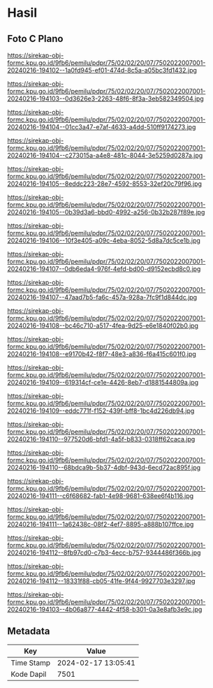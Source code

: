 # Hasil

## Foto C Plano

https://sirekap-obj-formc.kpu.go.id/9fb6/pemilu/pdpr/75/02/02/20/07/7502022007001-20240216-194102--1a0fd945-ef01-474d-8c5a-a05bc3fd1432.jpg

https://sirekap-obj-formc.kpu.go.id/9fb6/pemilu/pdpr/75/02/02/20/07/7502022007001-20240216-194103--0d3626e3-2263-48f6-8f3a-3eb582349504.jpg

https://sirekap-obj-formc.kpu.go.id/9fb6/pemilu/pdpr/75/02/02/20/07/7502022007001-20240216-194104--01cc3a47-e7af-4633-a4dd-510ff9174273.jpg

https://sirekap-obj-formc.kpu.go.id/9fb6/pemilu/pdpr/75/02/02/20/07/7502022007001-20240216-194104--c273015a-a4e8-481c-8044-3e5259d0287a.jpg

https://sirekap-obj-formc.kpu.go.id/9fb6/pemilu/pdpr/75/02/02/20/07/7502022007001-20240216-194105--8eddc223-28e7-4592-8553-32ef20c79f96.jpg

https://sirekap-obj-formc.kpu.go.id/9fb6/pemilu/pdpr/75/02/02/20/07/7502022007001-20240216-194105--0b39d3a6-bbd0-4992-a256-0b32b287f89e.jpg

https://sirekap-obj-formc.kpu.go.id/9fb6/pemilu/pdpr/75/02/02/20/07/7502022007001-20240216-194106--10f3e405-a09c-4eba-8052-5d8a7dc5ce1b.jpg

https://sirekap-obj-formc.kpu.go.id/9fb6/pemilu/pdpr/75/02/02/20/07/7502022007001-20240216-194107--0db6eda4-976f-4efd-bd00-d9152ecbd8c0.jpg

https://sirekap-obj-formc.kpu.go.id/9fb6/pemilu/pdpr/75/02/02/20/07/7502022007001-20240216-194107--47aad7b5-fa6c-457a-928a-7fc9f1d844dc.jpg

https://sirekap-obj-formc.kpu.go.id/9fb6/pemilu/pdpr/75/02/02/20/07/7502022007001-20240216-194108--bc46c710-a517-4fea-9d25-e6e1840f02b0.jpg

https://sirekap-obj-formc.kpu.go.id/9fb6/pemilu/pdpr/75/02/02/20/07/7502022007001-20240216-194108--e9170b42-f8f7-48e3-a836-f6a415c601f0.jpg

https://sirekap-obj-formc.kpu.go.id/9fb6/pemilu/pdpr/75/02/02/20/07/7502022007001-20240216-194109--619314cf-ce1e-4426-8eb7-d1881544809a.jpg

https://sirekap-obj-formc.kpu.go.id/9fb6/pemilu/pdpr/75/02/02/20/07/7502022007001-20240216-194109--eddc771f-f152-439f-bff8-1bc4d226db94.jpg

https://sirekap-obj-formc.kpu.go.id/9fb6/pemilu/pdpr/75/02/02/20/07/7502022007001-20240216-194110--977520d6-bfd1-4a5f-b833-0318ff62caca.jpg

https://sirekap-obj-formc.kpu.go.id/9fb6/pemilu/pdpr/75/02/02/20/07/7502022007001-20240216-194110--68bdca9b-5b37-4dbf-943d-6ecd72ac895f.jpg

https://sirekap-obj-formc.kpu.go.id/9fb6/pemilu/pdpr/75/02/02/20/07/7502022007001-20240216-194111--c6f68682-fab1-4e98-9681-638ee6f4b116.jpg

https://sirekap-obj-formc.kpu.go.id/9fb6/pemilu/pdpr/75/02/02/20/07/7502022007001-20240216-194111--1a62438c-08f2-4ef7-8895-a888b107ffce.jpg

https://sirekap-obj-formc.kpu.go.id/9fb6/pemilu/pdpr/75/02/02/20/07/7502022007001-20240216-194112--8fb97cd0-c7b3-4ecc-b757-9344486f366b.jpg

https://sirekap-obj-formc.kpu.go.id/9fb6/pemilu/pdpr/75/02/02/20/07/7502022007001-20240216-194112--18331f88-cb05-41fe-9f44-9927703e3297.jpg

https://sirekap-obj-formc.kpu.go.id/9fb6/pemilu/pdpr/75/02/02/20/07/7502022007001-20240216-194103--4b06a877-4442-4f58-b301-0a3e8afb3e9c.jpg


## Metadata

| Key        | Value               |
| ---------- | ------------------- |
| Time Stamp | 2024-02-17 13:05:41 |
| Kode Dapil | 7501                |



